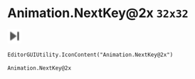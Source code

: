 # Animation.NextKey@2x `32x32`
<img src="/img/Animation.NextKey.png" width=32 height=32>

``` CSharp
EditorGUIUtility.IconContent("Animation.NextKey@2x")
```
```
Animation.NextKey@2x
```
